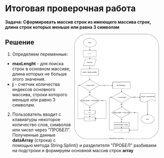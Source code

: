 # Итоговая проверочная работа

**Задача: Сформировать массив строк из имеющего массива строк, длина строк которых меньше или равна 3 символам**

<img src=".//IMG/block_diagram.svg " width="55%" align="right"> 

## Решение

1. Определяем переменные:</p>
* **maxLenght** - для поиска строк в основном массиве, длина которых не больше этого значения.
* **j** - счетчик количества индексов основного массива, строки которого меньше или равно 3 символам.

2. Пользователь вводит с клавиатуры некоторое количество слов, символов или чисел через "ПРОБЕЛ".
Полученные данные **dataArray** (строка) с помощью метода String.Splint() и разделителя "ПРОБЕЛ" 
разбиваем на подстроки и формируем основной массив строк **array**


